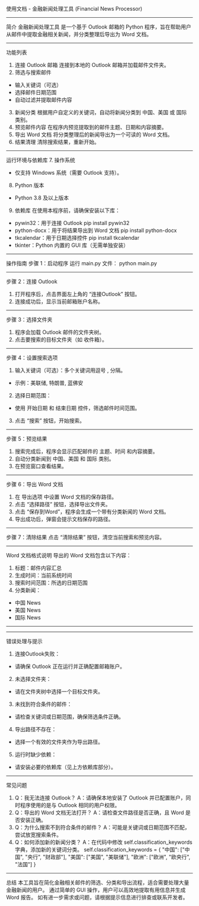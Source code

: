使用文档 - 金融新闻处理工具 (Financial News Processor)

---
简介
金融新闻处理工具 是一个基于 Outlook 邮箱的 Python 程序，旨在帮助用户从邮件中提取金融相关新闻，并分类整理后导出为 Word 文档。

---
功能列表
1. 连接 Outlook 邮箱
 连接到本地的 Outlook 邮箱并加载邮件文件夹。
2. 筛选与搜索邮件
  - 输入关键词（可选）
  - 选择邮件日期范围
  - 自动过滤并提取邮件内容
3. 新闻分类
 根据用户自定义的关键词，自动将新闻分类到 中国、美国 或 国际 类别。
4. 预览邮件内容
 在程序内预览提取到的邮件主题、日期和内容摘要。
5. 导出 Word 文档
 将分类整理后的新闻导出为一个可读的 Word 文档。
6. 结果清理
 清除搜索结果，重新开始。

---
运行环境与依赖库
7. 操作系统
- 仅支持 Windows 系统（需要 Outlook 支持）。
8. Python 版本
- Python 3.8 及以上版本
9. 依赖库
在使用本程序前，请确保安装以下库：
- pywin32：用于连接 Outlook
pip install pywin32
- python-docx：用于将结果导出到 Word 文档
pip install python-docx
- tkcalendar：用于日期选择控件
pip install tkcalendar
- tkinter：Python 内置的 GUI 库（无需单独安装）

---
操作指南
步骤 1：启动程序
运行 main.py 文件：
python main.py

---
步骤 2：连接 Outlook
1. 打开程序后，点击界面左上角的 “连接Outlook” 按钮。
2. 连接成功后，显示当前邮箱账户名称。

---
步骤 3：选择文件夹
1. 程序会加载 Outlook 邮件的文件夹树。
2. 点击要搜索的目标文件夹（如 收件箱）。

---
步骤 4：设置搜索选项
1. 输入关键词（可选）：多个关键词用逗号 , 分隔。
  - 示例：美联储, 特朗普, 蓝佛安
2. 选择日期范围：
  - 使用 开始日期 和 结束日期 控件，筛选邮件时间范围。
3. 点击 “搜索” 按钮，开始搜索。

---
步骤 5：预览结果
1. 搜索完成后，程序会显示匹配邮件的 主题、时间 和内容摘要。
2. 自动分类新闻到 中国、美国 和 国际 类别。
3. 在预览窗口查看结果。

---
步骤 6：导出 Word 文档
1. 在 导出选项 中设置 Word 文档的保存路径。
2. 点击 “选择路径” 按钮，选择导出文件夹。
3. 点击 “保存到Word”，程序会生成一个带有分类新闻的 Word 文档。
4. 导出成功后，弹窗会提示文档保存的路径。

---
步骤 7：清除结果
点击 “清除结果” 按钮，清空当前搜索和预览内容。

---
Word 文档格式说明
导出的 Word 文档包含以下内容：
1. 标题：邮件内容汇总
2. 生成时间：当前系统时间
3. 搜索时间范围：所选的日期范围
4. 分类新闻： 
  - 中国 News
  - 美国 News
  - 国际 News

---

---
错误处理与提示
1. 连接Outlook失败：
  - 请确保 Outlook 正在运行并正确配置邮箱账户。
2. 未选择文件夹：
  - 请在文件夹树中选择一个目标文件夹。
3. 未找到符合条件的邮件：
  - 请检查关键词或日期范围，确保筛选条件正确。
4. 导出路径不存在：
  - 选择一个有效的文件夹作为导出路径。
5. 运行时缺少依赖：
  - 请安装必要的依赖库（见上方依赖库部分）。

---
常见问题
1. Q：我无法连接 Outlook？
A：请确保本地安装了 Outlook 并已配置账户，同时程序使用的是与 Outlook 相同的用户权限。
2. Q：导出的 Word 文档无法打开？
A：请检查文件路径是否正确，且 Word 是否安装正确。
3. Q：为什么搜索不到符合条件的邮件？
A：可能是关键词或日期范围不匹配，尝试放宽搜索条件。
4. Q：如何添加新的新闻分类？
A：在代码中修改 self.classification_keywords 字典，添加新的关键词分类。
self.classification_keywords = {
    "中国": ["中国", "央行", "财政部"],
    "美国": ["美国", "美联储"],
    "欧洲": ["欧洲", "欧央行", "法国"]
}

---
总结
本工具旨在简化金融相关邮件的筛选、分类和导出流程，适合需要处理大量金融新闻的用户。
 通过简单的 GUI 操作，用户可以高效地提取有用信息并生成 Word 报告。
如有进一步需求或问题，请根据提示信息进行排查或联系开发者。

